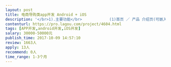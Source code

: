 ```yaml
---                
layout: post       
title: 电商导购类app开发 Android + iOS           
description: '</br>1).主要功能</br>            (1)首页 ／ 产品 介绍页(可嵌入产品视频) ／技术规格 页面</br>            (2)问题反馈 ／常见问题 ／  售后服务 ／产品支持 图片，视频，说明书的下载</br>            (3)关于我们LIVALL ／ 新闻中心  ／  公司动态 ／媒体报道  ／视频中心</br>            (4)签到／ 分享／ 邀请好友 ／ 积分商城 ／ App商城下载</br>            (5)微信登录 ／ QQ登录 ／ 微博登录 ／</br></br></br>2):其它要求：</br>            (1) 多语言支持，目前使用中文、英语.网站内容发布时能区分语言发布</br>            (2) 图片资源使用 Ucloud 对象存储产品 </br>            (3) 原有数据导入，现网站数据能够导入</br>'     
contenturl: https://pro.lagou.com/project/4604.html      
tags: [APP开发,android开发,iOS开发]            
salary: 30000-50000元          
publish_time: 2017-10-09 14:57:10         
review: 1663人                   
apply: 13人                   
recommend: 0人                   
time_range: 1-3个月              
---                 
```

